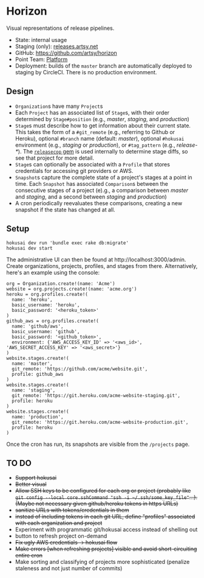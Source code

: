 Horizon
===

Visual representations of release pipelines.

* State: internal usage
* Staging (only): [releases.artsy.net](https://releases.artsy.net)
* GitHub: https://github.com/artsy/horizon
* Point Team: [Platform](https://artsy.slack.com/messages/product-platform)
* Deployment: builds of the `master` branch are automatically deployed to staging by CircleCI. There is no production environment.

Design
---
* `Organization`s have many `Project`s
* Each `Project` has an associated list of `Stage`s, with their order determined by `Stage#position` (e.g., _master_, _staging_, and _production_)
* `Stage`s must describe how to get information about their current state. This takes the form of a `#git_remote` (e.g., referring to Github or Heroku), optional `#branch` name (default: _master_), optional `#hokusai` environment (e.g., _staging_ or _production_), or `#tag_pattern` (e.g., _release-*_). The [`releasecop` gem](https://github.com/joeyAghion/releasecop) is used internally to determine stage diffs, so see that project for more detail.
* `Stage`s can optionally be associated with a `Profile` that stores credentials for accessing git providers or AWS.
* `Snapshot`s capture the complete state of a project's stages at a point in time. Each `Snapshot` has associated `Comparison`s between the consecutive stages of a project (e).g., a comparison between _master_ and _staging_, and a second between _staging_ and _production_)
* A cron periodically reevaluates these comparisons, creating a new snapshot if the state has changed at all.

Setup
---

    hokusai dev run 'bundle exec rake db:migrate'
    hokusai dev start

The administrative UI can then be found at http://localhost:3000/admin. Create organizations, projects, profiles, and stages from there. Alternatively, here's an example using the console:

    org = Organization.create!(name: 'Acme')
    website = org.projects.create!(name: 'acme.org')
    heroku = org.profiles.create!(
      name: 'heroku',
      basic_username: 'heroku',
      basic_password: '<heroku_token>'
    )
    github_aws = org.profiles.create!(
      name: 'github/aws',
      basic_username: 'github',
      basic_password: '<github_token>',
      environment: {'AWS_ACCESS_KEY_ID' => '<aws_id>', 'AWS_SECRET_ACCESS_KEY' => '<aws_secret>'}
    )
    website.stages.create!(
      name: 'master',
      git_remote: 'https://github.com/acme/website.git',
      profile: github_aws
    )
    website.stages.create!(
      name: 'staging',
      git_remote: 'https://git.heroku.com/acme-website-staging.git',
      profile: heroku
    )
    website.stages.create!(
      name: 'production',
      git_remote: 'https://git.heroku.com/acme-website-production.git',
      profile: heroku
    )

Once the cron has run, its snapshots are visible from the `/projects` page.

TO DO
---
* ~~Support hokusai~~
* ~~Better visual~~
* ~~Allow SSH keys to be configured for each org or project (probably like `git config --local core.sshCommand "ssh -i ~/.ssh/some_key_file"`...). (Maybe not necessary given github/heroku tokens in https URLs)~~
* ~~sanitize URLs with tokens/credentials in them~~
* ~~instead of including tokens in each git URL, define "profiles" associated with each organization and project~~
* Experiment with programmatic git/hokusai access instead of shelling out
* button to refresh project on-demand
* ~~Fix ugly AWS credentials -> hokusai flow~~
* ~~Make errors [when refreshing projects] visible and avoid short-circuiting entire cron~~
* Make sorting and classifying of projects more sophisticated (penalize staleness and not just number of commits)

